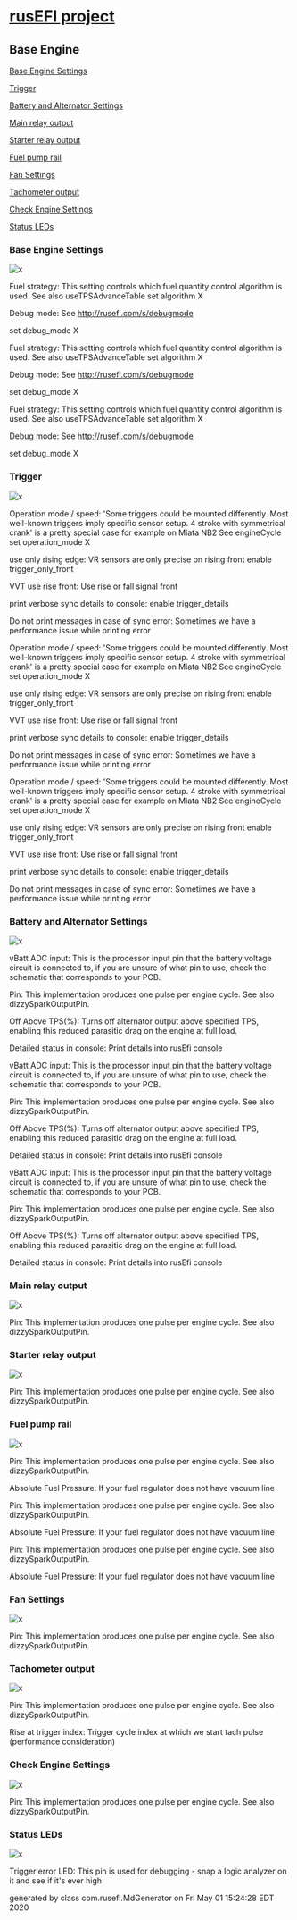 # [rusEFI project](rusEFI-project)
## Base Engine
[Base Engine Settings](#base-engine-settings)

[Trigger](#trigger)

[Battery and Alternator Settings](#battery-and-alternator-settings)

[Main relay output](#main-relay-output)

[Starter relay output](#starter-relay-output)

[Fuel pump  rail](#fuel-pump--rail)

[Fan Settings](#fan-settings)

[Tachometer output](#tachometer-output)

[Check Engine Settings](#check-engine-settings)

[Status LEDs](#status-leds)

### Base Engine Settings
![x](overview/TS_generated/dialog_Base_Engine_Settings.png)

Fuel strategy: This setting controls which fuel quantity control algorithm is used.
See also useTPSAdvanceTable
set algorithm X

Debug mode: See http://rusefi.com/s/debugmode

set debug_mode X

Fuel strategy: This setting controls which fuel quantity control algorithm is used.
See also useTPSAdvanceTable
set algorithm X

Debug mode: See http://rusefi.com/s/debugmode

set debug_mode X

Fuel strategy: This setting controls which fuel quantity control algorithm is used.
See also useTPSAdvanceTable
set algorithm X

Debug mode: See http://rusefi.com/s/debugmode

set debug_mode X

### Trigger
![x](overview/TS_generated/dialog_Trigger.png)

Operation mode / speed: 'Some triggers could be mounted differently. Most well-known triggers imply specific sensor setup. 4 stroke with symmetrical crank' is a pretty special case for example on Miata NB2
See engineCycle
set operation_mode X

use only rising edge: VR sensors are only precise on rising front
enable trigger_only_front

VVT use rise front: Use rise or fall signal front

print verbose sync details to console: enable trigger_details

Do not print messages in case of sync error: Sometimes we have a performance issue while printing error

Operation mode / speed: 'Some triggers could be mounted differently. Most well-known triggers imply specific sensor setup. 4 stroke with symmetrical crank' is a pretty special case for example on Miata NB2
See engineCycle
set operation_mode X

use only rising edge: VR sensors are only precise on rising front
enable trigger_only_front

VVT use rise front: Use rise or fall signal front

print verbose sync details to console: enable trigger_details

Do not print messages in case of sync error: Sometimes we have a performance issue while printing error

Operation mode / speed: 'Some triggers could be mounted differently. Most well-known triggers imply specific sensor setup. 4 stroke with symmetrical crank' is a pretty special case for example on Miata NB2
See engineCycle
set operation_mode X

use only rising edge: VR sensors are only precise on rising front
enable trigger_only_front

VVT use rise front: Use rise or fall signal front

print verbose sync details to console: enable trigger_details

Do not print messages in case of sync error: Sometimes we have a performance issue while printing error

### Battery and Alternator Settings
![x](overview/TS_generated/dialog_Battery_and_Alternator_Settings.png)

vBatt ADC input: This is the processor input pin that the battery voltage circuit is connected to, if you are unsure of what pin to use, check the schematic that corresponds to your PCB.

Pin: This implementation produces one pulse per engine cycle. See also dizzySparkOutputPin.

Off Above TPS(%): Turns off alternator output above specified TPS, enabling this reduced parasitic drag on the engine at full load.

Detailed status in console: Print details into rusEfi console

vBatt ADC input: This is the processor input pin that the battery voltage circuit is connected to, if you are unsure of what pin to use, check the schematic that corresponds to your PCB.

Pin: This implementation produces one pulse per engine cycle. See also dizzySparkOutputPin.

Off Above TPS(%): Turns off alternator output above specified TPS, enabling this reduced parasitic drag on the engine at full load.

Detailed status in console: Print details into rusEfi console

vBatt ADC input: This is the processor input pin that the battery voltage circuit is connected to, if you are unsure of what pin to use, check the schematic that corresponds to your PCB.

Pin: This implementation produces one pulse per engine cycle. See also dizzySparkOutputPin.

Off Above TPS(%): Turns off alternator output above specified TPS, enabling this reduced parasitic drag on the engine at full load.

Detailed status in console: Print details into rusEfi console

### Main relay output
![x](overview/TS_generated/dialog_Main_relay_output.png)

Pin: This implementation produces one pulse per engine cycle. See also dizzySparkOutputPin.

### Starter relay output
![x](overview/TS_generated/dialog_Starter_relay_output.png)

Pin: This implementation produces one pulse per engine cycle. See also dizzySparkOutputPin.

### Fuel pump  rail
![x](overview/TS_generated/dialog_Fuel_pump__rail.png)

Pin: This implementation produces one pulse per engine cycle. See also dizzySparkOutputPin.

Absolute Fuel Pressure: If your fuel regulator does not have vacuum line

Pin: This implementation produces one pulse per engine cycle. See also dizzySparkOutputPin.

Absolute Fuel Pressure: If your fuel regulator does not have vacuum line

Pin: This implementation produces one pulse per engine cycle. See also dizzySparkOutputPin.

Absolute Fuel Pressure: If your fuel regulator does not have vacuum line

### Fan Settings
![x](overview/TS_generated/dialog_Fan_Settings.png)

Pin: This implementation produces one pulse per engine cycle. See also dizzySparkOutputPin.

### Tachometer output
![x](overview/TS_generated/dialog_Tachometer_output.png)

Pin: This implementation produces one pulse per engine cycle. See also dizzySparkOutputPin.

Rise at trigger index: Trigger cycle index at which we start tach pulse (performance consideration)

### Check Engine Settings
![x](overview/TS_generated/dialog_Check_Engine_Settings.png)

Pin: This implementation produces one pulse per engine cycle. See also dizzySparkOutputPin.

### Status LEDs
![x](overview/TS_generated/dialog_Status_LEDs.png)

Trigger error LED: This pin is used for debugging - snap a logic analyzer on it and see if it's ever high


generated by class com.rusefi.MdGenerator on Fri May 01 15:24:28 EDT 2020
